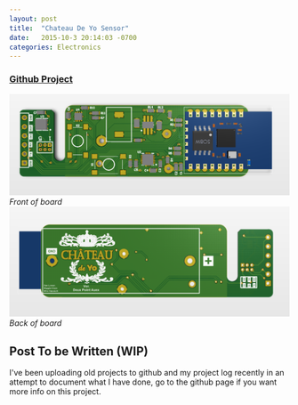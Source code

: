 ```yaml
---
layout: post
title:  "Chateau De Yo Sensor"
date:   2015-10-3 20:14:03 -0700
categories: Electronics
---
```

### [Github Project](https://github.com/mkapuscik/ChateauDeYoSensor) ###

![png](/assets/chateau-de-yo/front.png)
*Front of board*
![png](/assets/chateau-de-yo/back.png)
*Back of board*




## Post To be Written (WIP) ##

I've been uploading old projects to github and my project log recently in an attempt to document what I have done, go to the github page if you want more info on this project.


